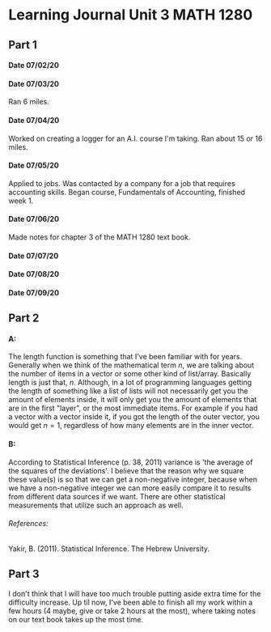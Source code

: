 
# Learning Journal Unit 3 MATH 1280

## Part 1
#### Date 07/02/20
#### Date 07/03/20
Ran 6 miles.
#### Date 07/04/20
Worked on creating a logger for an A.I. course I'm taking.
Ran about 15 or 16 miles.
#### Date 07/05/20
Applied to jobs.
Was contacted by a company for a job that requires accounting skills.
Began course, Fundamentals of Accounting, finished week 1.
#### Date 07/06/20
Made notes for chapter 3 of the MATH 1280 text book.
#### Date 07/07/20

#### Date 07/08/20
#### Date 07/09/20

## Part 2
#### A:
The length function is something that I've been familiar with for years. Generally when we think of the mathematical term $n$, we are talking about the number of items in a vector or some other kind of list/array. Basically length is just that, $n$. Although, in a lot of programming languages getting the length of something like a list of lists will not necessarily get you the amount of elements inside, it will only get you the amount of elements that are in the first "layer", or the most immediate items. For example if you had a vector with a vector inside it, if you got the length of the outer vector, you would get $n=1$, regardless of how many elements are in the inner vector.

#### B:
According to Statistical Inference (p. 38, 2011) variance is 'the average of the squares of the deviations'. I believe that the reason why we square these value(s) is so that we can get a non-negative integer, because when we have a non-negative integer we can more easily compare it to results from different data sources if we want. There are other statistical measurements that utilize such an approach as well.

###### References:
Yakir, B. (2011). Statistical Inference. The Hebrew University.

## Part 3
I don't think that I will have too much trouble putting aside extra time for the difficulty increase. Up til now, I've been able to finish all my work within a few hours (4 maybe, give or take 2 hours at the most), where taking notes on our text book takes up the most time. 